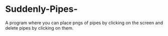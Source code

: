 # Suddenly-Pipes-
A program where you can place pngs of pipes by clicking on the screen and delete pipes by clicking on them.
